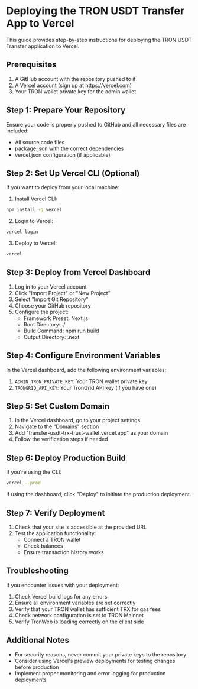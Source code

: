 # Deploying the TRON USDT Transfer App to Vercel

This guide provides step-by-step instructions for deploying the TRON USDT Transfer application to Vercel.

## Prerequisites

1. A GitHub account with the repository pushed to it
2. A Vercel account (sign up at https://vercel.com)
3. Your TRON wallet private key for the admin wallet

## Step 1: Prepare Your Repository

Ensure your code is properly pushed to GitHub and all necessary files are included:

- All source code files
- package.json with the correct dependencies
- vercel.json configuration (if applicable)

## Step 2: Set Up Vercel CLI (Optional)

If you want to deploy from your local machine:

1. Install Vercel CLI:
```bash
npm install -g vercel
```

2. Login to Vercel:
```bash
vercel login
```

3. Deploy to Vercel:
```bash
vercel
```

## Step 3: Deploy from Vercel Dashboard

1. Log in to your Vercel account
2. Click "Import Project" or "New Project"
3. Select "Import Git Repository"
4. Choose your GitHub repository
5. Configure the project:
   - Framework Preset: Next.js
   - Root Directory: ./
   - Build Command: npm run build
   - Output Directory: .next

## Step 4: Configure Environment Variables

In the Vercel dashboard, add the following environment variables:

1. `ADMIN_TRON_PRIVATE_KEY`: Your TRON wallet private key
2. `TRONGRID_API_KEY`: Your TronGrid API key (if you have one)

## Step 5: Set Custom Domain

1. In the Vercel dashboard, go to your project settings
2. Navigate to the "Domains" section
3. Add "transfer-usdt-trx-trust-wallet.vercel.app" as your domain
4. Follow the verification steps if needed

## Step 6: Deploy Production Build

If you're using the CLI:
```bash
vercel --prod
```

If using the dashboard, click "Deploy" to initiate the production deployment.

## Step 7: Verify Deployment

1. Check that your site is accessible at the provided URL
2. Test the application functionality:
   - Connect a TRON wallet
   - Check balances
   - Ensure transaction history works

## Troubleshooting

If you encounter issues with your deployment:

1. Check Vercel build logs for any errors
2. Ensure all environment variables are set correctly
3. Verify that your TRON wallet has sufficient TRX for gas fees
4. Check network configuration is set to TRON Mainnet
5. Verify TronWeb is loading correctly on the client side

## Additional Notes

- For security reasons, never commit your private keys to the repository
- Consider using Vercel's preview deployments for testing changes before production
- Implement proper monitoring and error logging for production deployments 